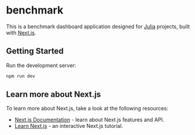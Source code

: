 # benchmark

This is a benchmark dashboard application designed for [Julia](https://julialang.org) projects, built with [Next.js](https://nextjs.org/).

## Getting Started

Run the development server:

```bash
npm run dev
```

## Learn more about Next.js

To learn more about Next.js, take a look at the following resources:

- [Next.js Documentation](https://nextjs.org/docs) - learn about Next.js features and API.
- [Learn Next.js](https://nextjs.org/learn) - an interactive Next.js tutorial.
